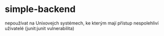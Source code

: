 # simple-backend
nepoužívat na Unixovejch systémech, ke kterým mají přístup nespolehliví uživatelé (junit:junit vulnerabilita)
